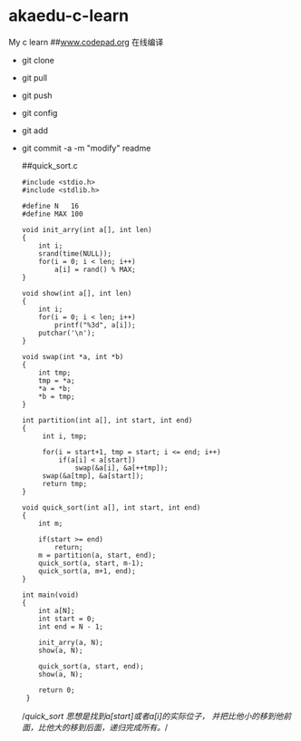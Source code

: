 akaedu-c-learn
==============

My c learn 
##www.codepad.org  在线编译

  * git clone 
  * git pull
  * git push
  * git config
  * git add
  * git commit -a -m "modify" readme



	##quick_sort.c
  
        #include <stdio.h>
        #include <stdlib.h>
        
        #define N	16
        #define MAX	100
        
        void init_arry(int a[], int len)
        {
        	int i;
        	srand(time(NULL));
        	for(i = 0; i < len; i++)
        		a[i] = rand() % MAX;
        }
        
        void show(int a[], int len)
        {
        	int i;
        	for(i = 0; i < len; i++)
        		printf("%3d", a[i]);
        	putchar('\n');
        }
        
        void swap(int *a, int *b)
        {
        	int tmp;
        	tmp = *a;
        	*a = *b;
        	*b = tmp;
        }
        
        int partition(int a[], int start, int end)
        {
        	 int i, tmp;
        	
        	 for(i = start+1, tmp = start; i <= end; i++)
        		 if(a[i] < a[start])
        			 swap(&a[i], &a[++tmp]);
        	 swap(&a[tmp], &a[start]);
        	 return tmp;
        }
        
        void quick_sort(int a[], int start, int end)
        {
        	int m;
        	
        	if(start >= end)
        		return;
        	m = partition(a, start, end);
        	quick_sort(a, start, m-1);
        	quick_sort(a, m+1, end);
        }
        
        int main(void)
        {
        	int a[N];
        	int start = 0;
        	int end = N - 1;
        	
        	init_arry(a, N);
        	show(a, N);
        	
        	quick_sort(a, start, end);
        	show(a, N);
        
            return 0;
         }
	/*quick_sort 思想是找到a[start]或者a[i]的实际位子， 并把比他小的移到他前面，比他大的移到后面，递归完成所有。*/
